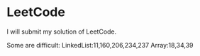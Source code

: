# LeetCode

I will submit my solution of LeetCode.

Some  are difficult:
LinkedList:11,160,206,234,237
Array:18,34,39
